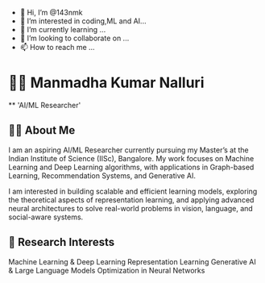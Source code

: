 - 👋 Hi, I’m @143nmk
- 👀 I’m interested in coding,ML and AI...
- 🌱 I’m currently learning ...
- 💞️ I’m looking to collaborate on ...
- 📫 How to reach me ...

# 👨‍💻 Manmadha Kumar Nalluri
** 'AI/ML Researcher'

## 👨‍🔬 About Me

I am an aspiring AI/ML Researcher currently pursuing my Master’s at the Indian Institute of Science (IISc), Bangalore. My work focuses on Machine Learning and Deep Learning algorithms, with applications in Graph-based Learning, Recommendation Systems, and Generative AI.

I am interested in building scalable and efficient learning models, exploring the theoretical aspects of representation learning, and applying advanced neural architectures to solve real-world problems in vision, language, and social-aware systems.

## 🔬 Research Interests

Machine Learning & Deep Learning
Representation Learning
Generative AI & Large Language Models
Optimization in Neural Networks


<!---
143nmk/143nmk is a ✨ special ✨ repository because its `README.md` (this file) appears on your GitHub profile.
You can click the Preview link to take a look at your changes.
--->
